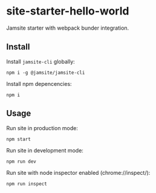 # site-starter-hello-world

Jamsite starter with webpack bunder integration.

## Install

Install `jamsite-cli` globally:

`npm i -g @jamsite/jamsite-cli`

Install npm depencencies:

`npm i`

## Usage

Run site in production mode:

`npm start`

Run site in development mode:

`npm run dev`

Run site with node inspector enabled (chrome://inspect/):

`npm run inspect`
